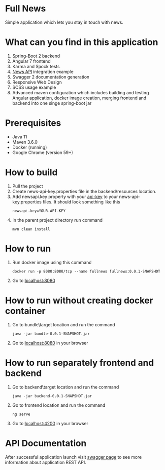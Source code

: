 # Full News
Simple application which lets you stay in touch with news.

# What can you find in this application
1. Spring-Boot 2 backend
2. Angular 7 frontend
3. Karma and Spock tests
4. [News API](https://newsapi.org) integration example
5. Swagger 2 documentation generation
6. Responsive Web Design 
7. SCSS usage example
8. Advanced maven configuration which includes building and testing Angular application, docker image creation, merging frontend and backend into one singe spring-boot jar

# Prerequisites 
* Java 11
* Maven 3.6.0
* Docker (running)
* Google Chrome (version 59+)

# How to build
1. Pull the project  
2. Create news-api-key.properties file in the backend\resources location.
3. Add newsapi.key property with your [api-key](https://newsapi.org) to your news-api-key.properties files. It should look something like this
    ```
    newsapi.key=YOUR-API-KEY
    ```
4. In the parent project directory run command
    ```
    mvn clean install
    ```

# How to run
1. Run docker image using this command
    ```
    docker run -p 8080:8080/tcp --name fullnews fullnews:0.0.1-SNAPSHOT
    ```
2. Go to [localhost:8080](http://localhost:8080)

# How to run without creating docker container
1. Go to bundle\target location and run the command
    ```
    java -jar bundle-0.0.1-SNAPSHOT.jar
    ```
2. Go to [localhost:8080](http://localhost:8080) in your browser

# How to run separately frontend and backend
1. Go to backend\target location and run the command
    ```
    java -jar backend-0.0.1-SNAPSHOT.jar
    ```
2. Go to frontend location and run the command
    ```
    ng serve
    ```
3. Go to [localhost:4200](http://localhost:4200) in your browser 

# API Documentation
After successful application launch visit [swagger page](http://localhost:8080/swagger-ui.html) to see more information about application REST API.